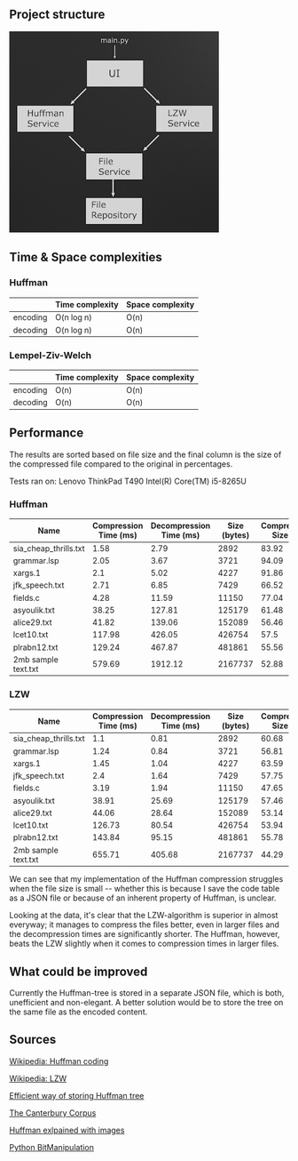 ## Project structure
![Screenshot](./structure.png)

## Time & Space complexities

### Huffman
||Time complexity|Space complexity|
|---|---|---|
|encoding|O(n log n)|O(n)
|decoding|O(n log n)|O(n)

### Lempel-Ziv-Welch
||Time complexity|Space complexity|
|---|---|---|
|encoding|O(n)|O(n)
|decoding|O(n)|O(n)

## Performance

The results are sorted based on file size and the final column is the size of the compressed file compared to the original in percentages.

Tests ran on:
Lenovo ThinkPad T490
Intel(R) Core(TM) i5-8265U

### Huffman
| Name                  |   Compression Time (ms) |   Decompression Time (ms) |   Size (bytes) |   Compressed Size % |
|-----------------------|-------------------------|--------------------------|----------------|---------------------|
| sia_cheap_thrills.txt |                    1.58 |                     2.79 |           2892 |               83.92 |
| grammar.lsp           |                    2.05 |                     3.67 |           3721 |               94.09 |
| xargs.1               |                    2.1  |                     5.02 |           4227 |               91.86 |
| jfk_speech.txt        |                    2.71 |                     6.85 |           7429 |               66.52 |
| fields.c              |                    4.28 |                    11.59 |          11150 |               77.04 |
| asyoulik.txt          |                   38.25 |                   127.81 |         125179 |               61.48 |
| alice29.txt           |                   41.82 |                   139.06 |         152089 |               56.46 |
| lcet10.txt            |                  117.98 |                   426.05 |         426754 |               57.5  |
| plrabn12.txt          |                  129.24 |                   467.87 |         481861 |               55.56 |
| 2mb sample text.txt   |                  579.69 |                  1912.12 |        2167737 |               52.88 |

### LZW
| Name                  |   Compression Time (ms) |   Decompression Time (ms) |   Size (bytes) |   Compressed Size % |
|-----------------------|-------------------------|--------------------------|----------------|---------------------|
| sia_cheap_thrills.txt |                    1.1  |                     0.81 |           2892 |               60.68 |
| grammar.lsp           |                    1.24 |                     0.84 |           3721 |               56.81 |
| xargs.1               |                    1.45 |                     1.04 |           4227 |               63.59 |
| jfk_speech.txt        |                    2.4  |                     1.64 |           7429 |               57.75 |
| fields.c              |                    3.19 |                     1.94 |          11150 |               47.65 |
| asyoulik.txt          |                   38.91 |                    25.69 |         125179 |               57.46 |
| alice29.txt           |                   44.06 |                    28.64 |         152089 |               53.14 |
| lcet10.txt            |                  126.73 |                    80.54 |         426754 |               53.94 |
| plrabn12.txt          |                  143.84 |                    95.15 |         481861 |               55.78 |
| 2mb sample text.txt   |                  655.71 |                   405.68 |        2167737 |               44.29 |

We can see that my implementation of the Huffman compression struggles when the file size is small -- whether this is because I save the code table as a JSON file or because of an inherent property of Huffman, is unclear.

Looking at the data, it's clear that the LZW-algorithm is superior in almost everyway; it manages to compress the files better, even in larger files and the decompression times are significantly shorter. The Huffman, however, beats the LZW slightly when it comes to compression times in larger files.

## What could be improved

Currently the Huffman-tree is stored in a separate JSON file, which is both, unefficient and non-elegant.
A better solution would be to store the tree on the same file as the encoded content.

## Sources

[Wikipedia: Huffman coding](https://en.wikipedia.org/wiki/Huffman_coding)

[Wikipedia: LZW](https://en.wikipedia.org/wiki/Lempel%E2%80%93Ziv%E2%80%93Welch)

[Efficient way of storing Huffman tree](https://stackoverflow.com/questions/759707/efficient-way-of-storing-huffman-tree)

[The Canterbury Corpus](https://corpus.canterbury.ac.nz/descriptions/#cantrbry)

[Huffman exlpained with images](https://www.programiz.com/dsa/huffman-coding)

[Python BitManipulation](https://wiki.python.org/moin/BitManipulation)
